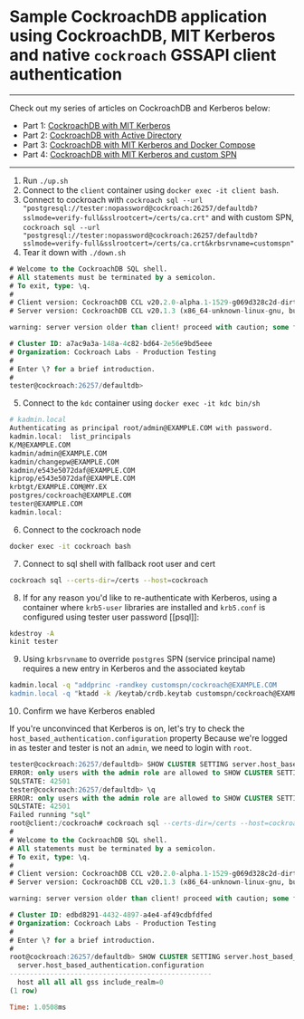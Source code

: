 # Sample CockroachDB application using CockroachDB, MIT Kerberos and native `cockroach` GSSAPI client authentication
---
Check out my series of articles on CockroachDB and Kerberos below:

- Part 1: [CockroachDB with MIT Kerberos](https://blog.ervits.com/2020/05/three-headed-dog-meet-cockroach.html)
- Part 2: [CockroachDB with Active Directory](https://blog.ervits.com/2020/06/three-headed-dog-meet-cockroach-part-2.html)
- Part 3: [CockroachDB with MIT Kerberos and Docker Compose](https://blog.ervits.com/2020/07/three-headed-dog-meet-cockroach-part-3.html)
- Part 4: [CockroachDB with MIT Kerberos and custom SPN](https://blog.ervits.com/2020/07/three-headed-dog-meet-cockroach.html)

---
1. Run `./up.sh`
2. Connect to the `client` container using `docker exec -it client bash`.
3. Connect to cockroach with `cockroach sql --url "postgresql://tester:nopassword@cockroach:26257/defaultdb?sslmode=verify-full&sslrootcert=/certs/ca.crt"` and with custom SPN, `cockroach sql --url "postgresql://tester:nopassword@cockroach:26257/defaultdb?sslmode=verify-full&sslrootcert=/certs/ca.crt&krbsrvname=customspn"`
4. Tear it down with `./down.sh`

```sql
# Welcome to the CockroachDB SQL shell.
# All statements must be terminated by a semicolon.
# To exit, type: \q.
#
# Client version: CockroachDB CCL v20.2.0-alpha.1-1529-g069d328c2d-dirty (x86_64-unknown-linux-gnu, built 2020/07/27 16:49:42, go1.14.4)
# Server version: CockroachDB CCL v20.1.3 (x86_64-unknown-linux-gnu, built 2020/06/23 08:44:08, go1.13.9)

warning: server version older than client! proceed with caution; some features may not be available.

# Cluster ID: a7ac9a3a-148a-4c82-bd64-2e56e9bd5eee
# Organization: Cockroach Labs - Production Testing
#
# Enter \? for a brief introduction.
#
tester@cockroach:26257/defaultdb>
```

5. Connect to the `kdc` container using `docker exec -it kdc bin/sh`

```bash
# kadmin.local
Authenticating as principal root/admin@EXAMPLE.COM with password.
kadmin.local:  list_principals
K/M@EXAMPLE.COM
kadmin/admin@EXAMPLE.COM
kadmin/changepw@EXAMPLE.COM
kadmin/e543e5072daf@EXAMPLE.COM
kiprop/e543e5072daf@EXAMPLE.COM
krbtgt/EXAMPLE.COM@MY.EX
postgres/cockroach@EXAMPLE.COM
tester@EXAMPLE.COM
kadmin.local:
```

6. Connect to the cockroach node

```bash
docker exec -it cockroach bash
```

7. Connect to sql shell with fallback root user and cert

```bash
cockroach sql --certs-dir=/certs --host=cockroach
```

8. If for any reason you'd like to re-authenticate with Kerberos, using a container where `krb5-user` libraries are installed and `krb5.conf` is configured using tester user password [[psql]]:

```bash
kdestroy -A
kinit tester
```

9. Using `krbsrvname` to override `postgres` SPN (service principal name) requires a new entry in Kerberos and the associated keytab

```bash
kadmin.local -q "addprinc -randkey customspn/cockroach@EXAMPLE.COM
kadmin.local -q "ktadd -k /keytab/crdb.keytab customspn/cockroach@EXAMPLE.COM"
```

10. Confirm we have Kerberos enabled

If you're unconvinced that Kerberos is on, let's try to check the `host_based_authentication.configuration` property
Because we're logged in as tester and tester is not an `admin`, we need to login with `root`.

```sql
tester@cockroach:26257/defaultdb> SHOW CLUSTER SETTING server.host_based_authentication.configuration;
ERROR: only users with the admin role are allowed to SHOW CLUSTER SETTING
SQLSTATE: 42501
tester@cockroach:26257/defaultdb> \q
ERROR: only users with the admin role are allowed to SHOW CLUSTER SETTING
SQLSTATE: 42501
Failed running "sql"
root@client:/cockroach# cockroach sql --certs-dir=/certs --host=cockroach
#
# Welcome to the CockroachDB SQL shell.
# All statements must be terminated by a semicolon.
# To exit, type: \q.
#
# Client version: CockroachDB CCL v20.2.0-alpha.1-1529-g069d328c2d-dirty (x86_64-unknown-linux-gnu, built 2020/07/27 16:49:42, go1.14.4)
# Server version: CockroachDB CCL v20.1.3 (x86_64-unknown-linux-gnu, built 2020/06/23 08:44:08, go1.13.9)

warning: server version older than client! proceed with caution; some features may not be available.

# Cluster ID: edbd8291-4432-4897-a4e4-af49cdbfdfed
# Organization: Cockroach Labs - Production Testing
#
# Enter \? for a brief introduction.
#
root@cockroach:26257/defaultdb> SHOW CLUSTER SETTING server.host_based_authentication.configuration;
  server.host_based_authentication.configuration
--------------------------------------------------
  host all all all gss include_realm=0
(1 row)

Time: 1.0508ms
```
